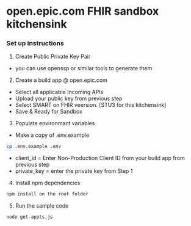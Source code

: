# open.epic.com FHIR sandbox kitchensink

### Set up instructions
1. Create Public Private Key Pair
* you can use openssp or similar tools to generate them

2. Create a build app @ open.epic.com
* Select all applicable Incoming APIs
* Upload your public key from previous step
* Select SMART on FHIR veersion. [STU3 for this kitchensink]
* Save & Ready for Sandbox

3. Populate environmant variables 
* Make a copy of .env.example 
```bash
cp .env.example .env
```
* client_id = Enter Non-Production Client ID from your build app from previous step
* private_key = enter the private key from Step 1

4. Install npm dependencies

```bash
npm install on the root folder
```

5. Run the sample code

```bash
node get-appts.js
```
